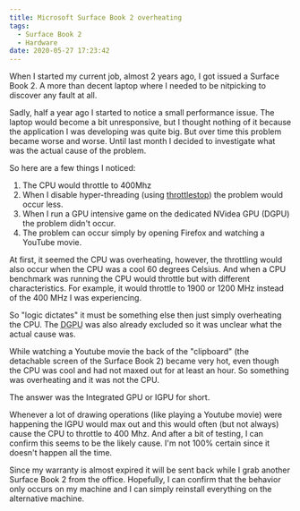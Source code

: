 ```yaml
---
title: Microsoft Surface Book 2 overheating
tags:
  - Surface Book 2
  - Hardware
date: 2020-05-27 17:23:42
---
```



When I started my current job, almost 2 years ago, I got issued a Surface Book 2. A more than decent laptop where I needed to be nitpicking to discover any fault at all.

Sadly, half a year ago I started to notice a small performance issue. The laptop would become a bit unresponsive, but I thought nothing of it because the application I was developing was quite big. But over time this problem became worse and worse. Until last month I decided to investigate what was the actual cause of the problem.

So here are a few things I noticed:

1. The CPU would throttle to 400Mhz
2. When I disable hyper-threading (using [throttlestop](https://www.techpowerup.com/download/techpowerup-throttlestop/)) the problem would occur less.
3. When I run a GPU intensive game on the dedicated NVidea GPU (DGPU) the problem didn't occur.
4. The problem can occur simply by opening Firefox and watching a YouTube movie.

At first, it seemed the CPU was overheating, however, the throttling would also occur when the CPU was a cool 60 degrees Celsius. And when a CPU benchmark was running the CPU would throttle but with different characteristics. For example, it would throttle to 1900 or 1200 MHz instead of the 400 MHz I was experiencing.

So "logic dictates" it must be something else then just simply overheating the CPU. The <abbr title="Dedicated Graphics Processing Unit">DGPU</abbr> was also already excluded so it was unclear what the actual cause was.

While watching a Youtube movie the back of the "clipboard" (the detachable screen of the Surface Book 2) became very hot, even though the CPU was cool and had not maxed out for at least an hour. So something was overheating and it was not the CPU.

The answer was the Integrated GPU or IGPU for short.

Whenever a lot of drawing operations (like playing a Youtube movie) were happening the IGPU would max out and this would often (but not always) cause the CPU to throttle to 400 Mhz. And after a bit of testing, I can confirm this seems to be the likely cause. I'm not 100% certain since it doesn't happen all the time. 

Since my warranty is almost expired it will be sent back while I grab another Surface Book 2 from the office. Hopefully, I can confirm that the behavior only occurs on my machine and I can simply reinstall everything on the alternative machine.
